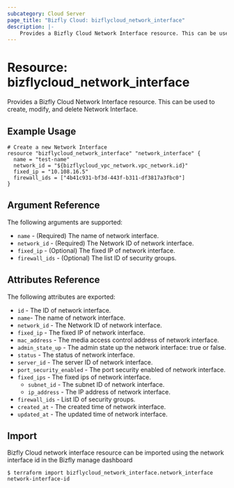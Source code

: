 ```yaml
---
subcategory: Cloud Server
page_title: "Bizfly Cloud: bizflycloud_network_interface"
description: |-
    Provides a Bizfly Cloud Network Interface resource. This can be used to create, modify, and delete Network Interface.
---
```


# Resource: bizflycloud_network_interface

Provides a Bizfly Cloud Network Interface resource. This can be used to create,
modify, and delete Network Interface.

## Example Usage

```hcl
# Create a new Network Interface
resource "bizflycloud_network_interface" "network_interface" {
  name = "test-name"
  network_id = "${bizflycloud_vpc_network.vpc_network.id}"
  fixed_ip = "10.108.16.5"
  firewall_ids = ["4b41c931-bf3d-443f-b311-df3817a3fbc0"]
}
```

## Argument Reference

The following arguments are supported:

-   `name` - (Required) The name of network interface.
-   `network_id` - (Required) The Network ID of network interface.
-   `fixed_ip` - (Optional) The fixed IP of network interface.
-   `firewall_ids` - (Optional) The list ID of security groups.

## Attributes Reference

The following attributes are exported:

-   `id` - The ID of network interface.
-   `name`- The name of network interface.
-   `network_id` - The Network ID of network interface.
-   `fixed_ip` - The fixed IP of network interface.
-   `mac_address` - The media access control address of network interface.
-   `admin_state_up` - The admin state up the network interface: true or false.
-   `status` - The status of network interface.
-   `server_id` - The server ID of network interface.
-   `port_security_enabled` - The port security enabled of network interface.
-   `fixed_ips` - The fixed ips of network interface.
    -   `subnet_id` - The subnet ID of network interface.
    -   `ip_address` - The IP address of network interface.
-   `firewall_ids` - List ID of security groups.
-   `created_at` - The created time of network interface.
-   `updated_at` - The updated time of network interface.

## Import

Bizfly Cloud network interface resource can be imported using the network interface id in the Bizfly manage dashboard

```
$ terraform import bizflycloud_network_interface.network_interface network-interface-id
```
